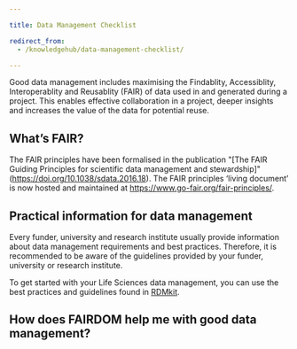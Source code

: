 ```yaml
---

title: Data Management Checklist

redirect_from: 
  - /knowledgehub/data-management-checklist/

---
```



Good data management includes maximising the Findablity, Accessiblity, Interoperablity and Reusablity (FAIR) of data used in and generated during a project. This enables effective collaboration in a project, deeper insights and increases the value of the data for potential reuse.

## What’s FAIR?

The FAIR principles have been formalised in the publication "[The FAIR Guiding Principles for scientific data management and stewardship]"(https://doi.org/10.1038/sdata.2016.18). The FAIR principles ‘living document’ is now hosted and maintained at https://www.go-fair.org/fair-principles/.

## Practical information for data management

Every funder, university and research institute usually provide information about data management requirements and best practices. Therefore, it is recommended to be aware of the guidelines provided by your funder, university or research institute.

To get started with your Life Sciences data management, you can use the best practices and guidelines found in [RDMkit](https://rdmkit.elixir-europe.org/data_management_plan.html).

## How does FAIRDOM help me with good data management?
